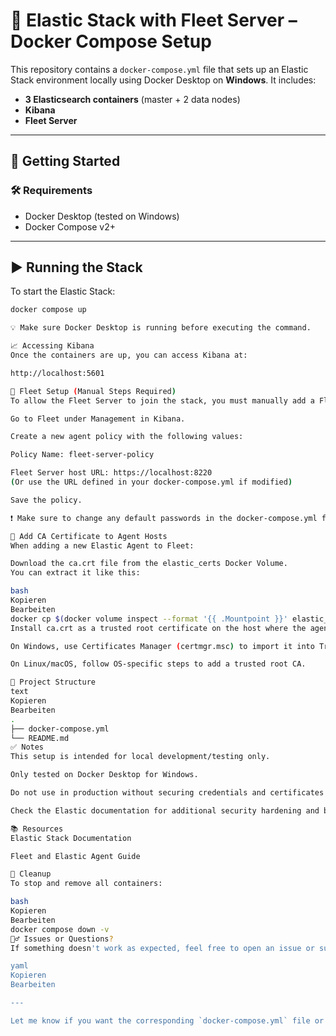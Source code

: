 # 🐳 Elastic Stack with Fleet Server – Docker Compose Setup

This repository contains a `docker-compose.yml` file that sets up an Elastic Stack environment locally using Docker Desktop on **Windows**. It includes:

- **3 Elasticsearch containers** (master + 2 data nodes)
- **Kibana**
- **Fleet Server**

---

## 🚀 Getting Started

### 🛠 Requirements

- Docker Desktop (tested on Windows)
- Docker Compose v2+

---

## ▶️ Running the Stack

To start the Elastic Stack:

```bash
docker compose up

💡 Make sure Docker Desktop is running before executing the command.

📈 Accessing Kibana
Once the containers are up, you can access Kibana at:

http://localhost:5601

🔐 Fleet Setup (Manual Steps Required)
To allow the Fleet Server to join the stack, you must manually add a Fleet agent policy in Kibana:

Go to Fleet under Management in Kibana.

Create a new agent policy with the following values:

Policy Name: fleet-server-policy

Fleet Server host URL: https://localhost:8220
(Or use the URL defined in your docker-compose.yml if modified)

Save the policy.

❗ Make sure to change any default passwords in the docker-compose.yml file before using this in production or shared environments.

📜 Add CA Certificate to Agent Hosts
When adding a new Elastic Agent to Fleet:

Download the ca.crt file from the elastic_certs Docker Volume.
You can extract it like this:

bash
Kopieren
Bearbeiten
docker cp $(docker volume inspect --format '{{ .Mountpoint }}' elastic_certs)/ca/ca.crt ./ca.crt
Install ca.crt as a trusted root certificate on the host where the agent is running.

On Windows, use Certificates Manager (certmgr.msc) to import it into Trusted Root Certification Authorities.

On Linux/macOS, follow OS-specific steps to add a trusted root CA.

📂 Project Structure
text
Kopieren
Bearbeiten
.
├── docker-compose.yml
└── README.md
✅ Notes
This setup is intended for local development/testing only.

Only tested on Docker Desktop for Windows.

Do not use in production without securing credentials and certificates properly.

Check the Elastic documentation for additional security hardening and best practices.

📚 Resources
Elastic Stack Documentation

Fleet and Elastic Agent Guide

🧹 Cleanup
To stop and remove all containers:

bash
Kopieren
Bearbeiten
docker compose down -v
🙋‍♂️ Issues or Questions?
If something doesn't work as expected, feel free to open an issue or suggest improvements.

yaml
Kopieren
Bearbeiten

---

Let me know if you want the corresponding `docker-compose.yml` file or help with securing your setup!
